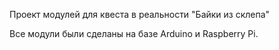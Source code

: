 Проект модулей для квеста в реальности "Байки из склепа"

Все модули были сделаны на базе Arduino и Raspberry Pi.


